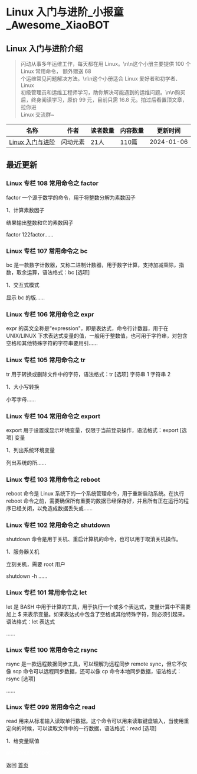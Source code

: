 # Linux 入门与进阶_小报童_Awesome_XiaoBOT

## Linux 入门与进阶介绍
> 闪动从事多年运维工作，每天都在用 Linux。\n\n这个小册主要提供 100 个 Linux 常用命令， 额外赠送 68  
个运维常见问题解决方法。\n\n这个小册适合 Linux 爱好者和初学者、Linux  
初级管理员和运维工程师学习，助你解决可能遇到的运维问题。\n\n购买后，终身阅读学习，原价 99 元，目前只需 16.8 元。拍过后看置顶文章，拉你进  
Linux 交流群~  
  


|名称|作者|读者数量|内容数量|更新时间|
|---|---|---|---|---|
|[Linux 入门与进阶](https://xiaobot.net/p/sdong0508?refer=9c3f1c95-a052-465a-9902-f6d75080262a)|闪动元素|21人|110篇|2024-01-06|

## 最近更新
### Linux 专栏 108 常用命令之 factor

factor 一个源于数学的命令，用于将整数分解为素数因子



1、计算素数因子

结果输出整数和它的素数因子

factor 122factor......

### Linux 专栏 107 常用命令之 bc

bc 是一款数字计数器，又称二进制计数器，用于数字计算，支持加减乘除，指数，取余运算，语法格式：bc [选项]



1、交互式模式

显示 bc 的版......

### Linux 专栏 106 常用命令之 expr

expr 的英文全称是“expression"，即是表达式，命令行计数器，用于在 UNIX/LINUX
下求表达式变量的值，一般用于整数值，也可用于字符串，对包含空格和其他特殊字符的字符串要用引......

### Linux 专栏 105 常用命令之 tr

tr 用于转换或删除文件中的字符，语法格式：tr  [选项]  字符串 1  字符串 2



1、大小写转换

小写字母......

### Linux 专栏 104 常用命令之 export

export 用于设置或显示环境变量，仅限于当前登录操作，语法格式：export [选项]  变量

1、列出系统环境变量

列出系统的所......

### Linux 专栏 103 常用命令之 reboot

reboot 命令是 Linux 系统下的一个系统管理命令，用于重新启动系统。在执行 reboot
命令之前，需要确保所有重要的数据已经保存好，并且所有正在运行的程序已经关闭，以免造成数据丢失或......

### Linux 专栏 102 常用命令之 shutdown

shutdown 命令是用于关机、重启计算机的命令，也可以用于取消关机操作。

1、服务器关机

立刻关机，需要 root 用户

shutdown -h ......

### Linux 专栏 101 常用命令之 let

let 是 BASH 中用于计算的工具，用于执行一个或多个表达式，变量计算中不需要加上 $
来表示变量。如果表达式中包含了空格或其他特殊字符，则必须引起来。语法格式：let 表达式

......

### Linux 专栏 100 常用命令之 rsync

rsync 是一款远程数据同步工具，可以理解为远程同步 remote sync，但它不仅像 scp 命令可以远程同步数据，还可以像 cp
命令本地同步数据，语法格式：rsync [选项]

......

### Linux 专栏 099 常用命令之 read

read 用来从标准输入读取单行数据。这个命令可以用来读取键盘输入，当使用重定向的时候，可以读取文件中的一行数据，语法格式：read [选项]



1、给变量赋值


<a href="https://github.com/Reno9527/awesome-xiaobot" style="color: white; text-decoration: none;">awesome-xiaobot</a>

返回 [首页](../README.md)
